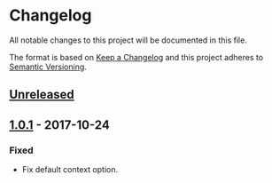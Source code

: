 # Changelog
All notable changes to this project will be documented in this file.

The format is based on [Keep a Changelog](http://keepachangelog.com/en/1.0.0/)
and this project adheres to [Semantic Versioning](http://semver.org/spec/v2.0.0.html).

## [Unreleased]

## [1.0.1] - 2017-10-24
### Fixed
- Fix default context option.

[Unreleased]: https://github.com/spuf/node-run-webpack-plugin/compare/v1.0.1...HEAD
[1.0.1]: https://github.com/spuf/node-run-webpack-plugin/compare/v1.0.0...v1.0.1
